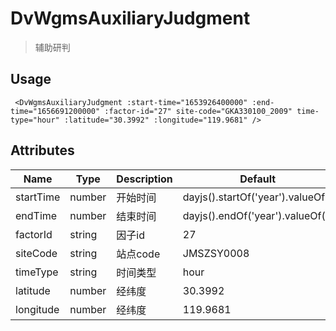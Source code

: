 
# DvWgmsAuxiliaryJudgment

> 辅助研判

## Usage

```vue
 <DvWgmsAuxiliaryJudgment :start-time="1653926400000" :end-time="1656691200000" :factor-id="27" site-code="GKA330100_2009" time-type="hour" :latitude="30.3992" :longitude="119.9681" />
```


## Attributes

| Name | Type   | Description | Default |
| --- |--------|-------------|-------------|
| startTime | number | 开始时间| dayjs().startOf('year').valueOf() |
| endTime | number | 结束时间| dayjs().endOf('year').valueOf() |
| factorId | string | 因子id| 27 |
| siteCode | string | 站点code| JMSZSY0008 |
| timeType | string | 时间类型| hour |
| latitude | number | 经纬度| 30.3992 |
| longitude | number | 经纬度| 119.9681 |

